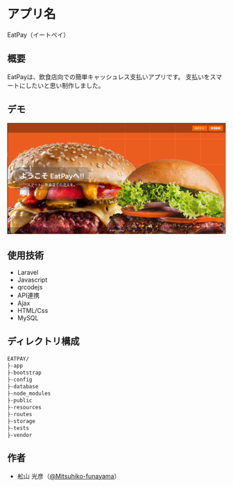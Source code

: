 # アプリ名
EatPay（イートペイ）

## 概要
EatPayは、飲食店向での簡単キャッシュレス支払いアプリです。
支払いをスマートにしたいと思い制作しました。

## デモ
![スクリーンショット](src/public/img/SSimg.png)

## 使用技術
- Laravel 
- Javascript 
- qrcodejs 
- API連携 
- Ajax 
- HTML/Css 
- MySQL

## ディレクトリ構成
```
EATPAY/
├-app
├-bootstrap
├-config
├-database
├-node_modules
├-public
├-resources
├-routes
├-storage
├-tests
├-vendor
```
## 作者
- 舩山 光彦（[@Mitsuhiko-funayama](https://github.com/Mitsuhiko-funayama)）
